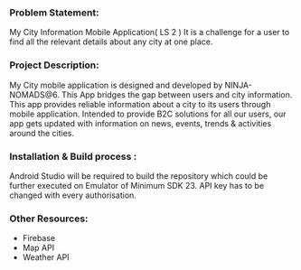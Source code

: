 ### Problem Statement: 
My City Information Mobile Application( LS 2 )
It is a challenge for a user to find all the relevant details about any city at one place.

### Project Description: 

My City mobile application is designed and developed by NINJA-NOMADS@6. This App bridges the gap between users and city information.
This app provides reliable information about a city to its users through mobile application.
Intended to provide B2C solutions for all our users, our app gets updated with information on news, events, trends & activities around the cities. 

### Installation & Build process :
Android Studio will be required to build the repository which could be further executed on Emulator of Minimum SDK 23.
API key has to be changed with every authorisation.

### Other Resources:
* Firebase
* Map API
* Weather API
